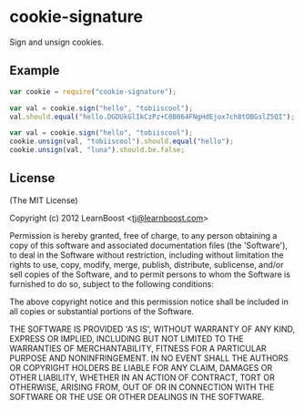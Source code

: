 # cookie-signature

Sign and unsign cookies.

## Example

```js
var cookie = require("cookie-signature");

var val = cookie.sign("hello", "tobiiscool");
val.should.equal("hello.DGDUkGlIkCzPz+C0B064FNgHdEjox7ch8tOBGslZ5QI");

var val = cookie.sign("hello", "tobiiscool");
cookie.unsign(val, "tobiiscool").should.equal("hello");
cookie.unsign(val, "luna").should.be.false;
```

## License

(The MIT License)

Copyright (c) 2012 LearnBoost &lt;tj@learnboost.com&gt;

Permission is hereby granted, free of charge, to any person obtaining
a copy of this software and associated documentation files (the
'Software'), to deal in the Software without restriction, including
without limitation the rights to use, copy, modify, merge, publish,
distribute, sublicense, and/or sell copies of the Software, and to
permit persons to whom the Software is furnished to do so, subject to
the following conditions:

The above copyright notice and this permission notice shall be
included in all copies or substantial portions of the Software.

THE SOFTWARE IS PROVIDED 'AS IS', WITHOUT WARRANTY OF ANY KIND,
EXPRESS OR IMPLIED, INCLUDING BUT NOT LIMITED TO THE WARRANTIES OF
MERCHANTABILITY, FITNESS FOR A PARTICULAR PURPOSE AND NONINFRINGEMENT.
IN NO EVENT SHALL THE AUTHORS OR COPYRIGHT HOLDERS BE LIABLE FOR ANY
CLAIM, DAMAGES OR OTHER LIABILITY, WHETHER IN AN ACTION OF CONTRACT,
TORT OR OTHERWISE, ARISING FROM, OUT OF OR IN CONNECTION WITH THE
SOFTWARE OR THE USE OR OTHER DEALINGS IN THE SOFTWARE.
